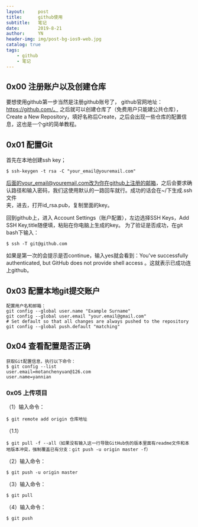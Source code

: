 ```yaml
---
layout:     post
title:      github使用
subtitle:   笔记
date:       2019-8-21
author:     YN
header-img: img/post-bg-ios9-web.jpg
catalog: true
tags:
    - github
    - 笔记
---  
```

## 0x00 注册账户以及创建仓库
要想使用github第一步当然是注册github账号了， github官网地址：https://github.com/。 之后就可以创建仓库了（免费用户只能建公共仓库），  
Create a New Repository，填好名称后Create，之后会出现一些仓库的配置信息，这也是一个git的简单教程。

## 0x01 配置Git
首先在本地创建ssh key；
```
$ ssh-keygen -t rsa -C "your_email@youremail.com"
```
后面的your_email@youremail.com改为你在github上注册的邮箱，之后会要求确认路径和输入密码，我们这使用默认的一路回车就行。成功的话会在~/下生成.ssh文件  
夹，进去，打开id_rsa.pub，复制里面的key。

回到github上，进入 Account Settings（账户配置），左边选择SSH Keys，Add SSH Key,title随便填，粘贴在你电脑上生成的key。
为了验证是否成功，在git bash下输入：
```
$ ssh -T git@github.com
```
如果是第一次的会提示是否continue，输入yes就会看到：You've successfully authenticated, but GitHub does not provide shell access 。这就表示已成功连上github。

## 0x03 配置本地git提交账户

```
配置用户名和邮箱：
git config --global user.name "Example Surname"
git config --global user.email "your.email@gmail.com"
# Set default so that all changes are always pushed to the repository
git config --global push.default "matching"
```
## 0x04 查看配置是否正确
```
获取Git配置信息，执行以下命令：
$ git config --list
user.email=motanchenyuan@126.com 
user.name=yannian
```

### 0x05 上传项目
（1）输入命令：
```
$ git remote add origin 仓库地址
```
（1.1）
```
$ git pull -f --all（如果没有输入这一行导致GitHub伤的版本里面有readme文件和本地版本冲突，强制覆盖已有分支：git push -u origin master -f）  
```
（2）输入命令：
```
$ git push -u origin master
```
（3）输入命令：
```
$ git pull  
```
（4）输入命令：
```
$ git push
```
